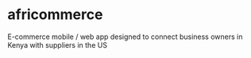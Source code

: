 # africommerce
E-commerce mobile / web app designed to connect business owners in Kenya with suppliers in the US
